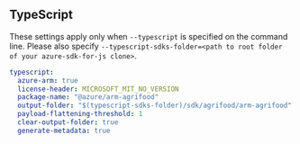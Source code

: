 ## TypeScript

These settings apply only when `--typescript` is specified on the command line.
Please also specify `--typescript-sdks-folder=<path to root folder of your azure-sdk-for-js clone>`.

``` yaml $(typescript)
typescript:
  azure-arm: true
  license-header: MICROSOFT_MIT_NO_VERSION
  package-name: "@azure/arm-agrifood"
  output-folder: "$(typescript-sdks-folder)/sdk/agrifood/arm-agrifood"
  payload-flattening-threshold: 1
  clear-output-folder: true
  generate-metadata: true
```
